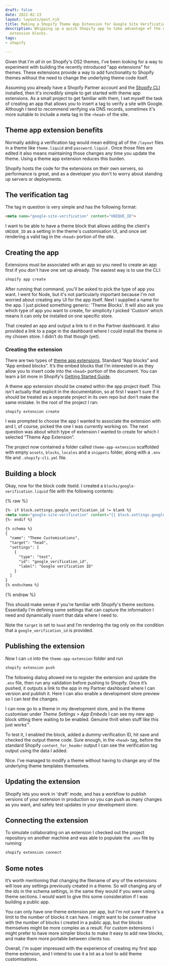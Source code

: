 ```yaml
---
draft: false
date: 2022-02-23
layout: layouts/post.njk
title: Making a Shopify Theme App Extension for Google Site Verification
description: Whipping up a quick Shopify app to take advantage of the new app theme
  extension blocks.
tags:
- shopify

---
```

Given that I'm _all in_ on Shopify's OS2 themes, I've been looking for a way to experiment with building the recently introduced "app extensions" for themes. These extensions provide a way to add functionality to Shopify themes without the need to change the underlying theme code itself.

Assuming you already have a Shopify Partner account and the [Shopify CLI](https://shopify.dev/apps/tools/cli) installed, then it's incredibly simple to get started with theme app extensions. As a small project to get familiar with them, I set myself the task of creating an app that allows you to insert a tag to verify a site with Google. Although I tend to recommend verifying via DNS records, sometimes it's more suitable to include a meta tag in the `<head>` of the site. 

## Theme app extension benefits

Normally adding a verification tag would mean editing all of the `/layout` files in a theme like `theme.liquid` and `password.liquid` . Once those files are edited it also means maintaining those changes any time you update the theme. Using a theme app extension reduces this burden. 

Shopify hosts the code for the extensions on their own servers, so performance is great, and as a developer you don't to worry about standing up servers or deployments.

## The verification tag

The tag in question is very simple and has the following format:

```html
<meta name="google-site-verification" content="UNIQUE_ID">
```

I want to be able to have a theme block that allows adding the client's `UNIQUE_ID` as a setting in the theme's customisation UI, and once set rendering a valid tag in the `<head>` portion of the site.

## Creating the app

Extensions must be associated with an app so you need to create an app first if you don't have one set up already. The easiest way is to use the CLI:

```bash
shopify app create
```

After running that command, you'll be asked to pick the type of app you want. I went for Node, but it's not particularly important because I'm not worried about creating any UI for the app itself. Next I supplied a name for the app. I just picked something generic: 'Theme Blocks'. It will also ask you which type of app you want to create, for simplicity I picked 'Custom' which means it can only be installed on one specific store.

That created an app and output a link to it in the Partner dashboard. It also provided a link to a page in the dashboard where I could install the theme in my chosen store. I didn’t do that though (yet).

### Creating the extension

There are two types of [theme app extensions](https://shopify.dev/apps/online-store/theme-app-extensions/extensions-framework). Standard “App blocks” and “App embed blocks”. It’s the embed blocks that I’m interested in as they allow you to insert code into the `<head>` portion of the document. You can learn a bit more in Shopify's [Getting Started Guide](https://shopify.dev/apps/online-store/theme-app-extensions/getting-started). 

A theme app extension should be created within the app project itself. This isn't actually that explicit in the documentation, so at first I wasn't sure if it should be treated as a separate project in its own repo but don't make the same mistake. In the root of the project I ran:

    shopify extension create

I was prompted to choose the app I wanted to associate the extension with and I, of course, picked the one I was currently working on. The next question was about which type of extension I wanted to create for which I selected “Theme App Extension”.

The project now contained a folder called `theme-app-extension` scaffolded with empty `assets`, `blocks`, `locales` and a `snippets` folder, along with a `.env` file and `.shopify-cli.yml` file.

## Building a block

Okay, now for the block code itseld. I created a `blocks/google-verification.liquid` file with the following contents:

{% raw %}

```html
{%- if block.settings.google_verification_id != blank %}
<meta name="google-site-verification" content="{{ block.settings.google_verification_id }}">
{%- endif %}

{% schema %}
{
  "name": "Theme Customisations",
  "target": "head",
  "settings": [
    {
      "type": "text",
      "id": "google_verification_id",
      "label": "Google verification ID"
    }
  ]
}
{% endschema %}
```

{% endraw %}

This should make sense if you're familiar with Shopify's theme sections. Essentially I'm defining some settings that can capture the information I need and dynamically insert that data where I need to.

Note the `target` is set to `head` and I’m rendering the tag only on the condition that a `google_verification_id` is provided.

## Publishing the extension

Now I can `cd` into the `theme-app-extension` folder and run

```bash
shopify extension push
```

The following dialog allowed me to register the extension and update the `.env` file, then run any validation before pushing to Shopify. Once it’s pushed, it outputs a link to the app in my Partner dashboard where I can version and publish it. Here I can also enable a development store preview so I can test the changes.

I can now go to a theme in my development store, and in the theme customiser under _Theme Settings > App Embeds_ I can see my new app block sitting there waiting to be enabled. Genuine thrill when stuff like this just works™.

To test it, I enabled the block, added a dummy verification ID, hit save and checked the output theme code. Sure enough, in the `<head>` tag, before the standard Shopify `content_for_header` output I can see the verification tag output using the data I added.

Nice. I’ve managed to modify a theme without having to change any of the underlying theme templates themselves.

## Updating the extension

Shopify lets you work in 'draft' mode, and has a workflow to publish versions of your extension in production so you can push as many changes as you want, and safely test updates in your development store.

## Connecting the extension

To simulate collaborating on an extension I checked out the project repository on another machine and was able to populate the `.env` file by running:

```bash
shopify extension connect
```

## Some notes

It’s worth mentioning that changing the filename of any of the extensions will lose any settings previously created in a theme. So will changing any of the ids in the schema settings, in the same they would if you were using theme sections. I would want to give this some consideration if I was building a public app.

You can only have one theme extension per app, but I'm not sure if there's a limit to the number of blocks it can have. I might want to be conservative with the number of blocks I created in a public app, but the blocks themselves might be more complex as a result. For custom extensions I might prefer to have more simpler blocks to make it easy to add new blocks, and make them more portable between clients too.

Overall, I'm super impressed with the experience of creating my first app theme extension, and I intend to use it a lot as a tool to add theme customisations.